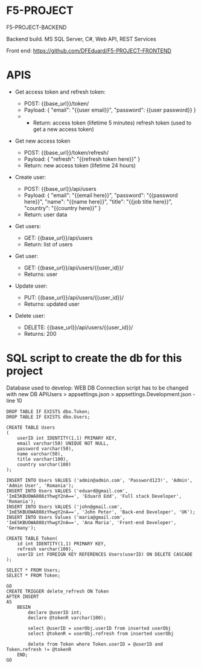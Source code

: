 # F5-PROJECT
F5-PROJECT-BACKEND

Backend build. 
MS SQL Server, C#, Web API, REST Services

Front end: https://github.com/DFEduard/F5-PROJECT-FRONTEND

# APIS
- Get access token and refresh token:
  - POST: {{base_url}}/token/
  - Payload: {
    "email": "{{user email}}",
    "password": {{user password}}
  }
  - - Return: access token (lifetime 5 minutes) refresh token (used to get a new access token)
  
- Get new access token
  - POST: {{base_url}}/token/refresh/
  - Payload: {
    "refresh": "{{refresh token here}}"
  }
  - Return: new access token (lifetime 24 hours)
  
  
- Create user: 
  - POST: {{base_url}}/api/users
  - Payload: {
    "email": "{{email here}}",
    "password": "{{password here}}",
    "name": "{{name here}}",
    "title": "{{job title here}}",
    "country": "{{country here}}"
}
  - Return: user data

- Get users: 
  - GET: {{base_url}}/api/users
  - Return: list of users
  
- Get user: 
  - GET: {{base_url}}/api/users/{{user_id}}/
  - Returns: user
  
- Update user: 
  - PUT: {{base_url}}/api/users/{{user_id}}/
  - Returns: updated user
  
- Delete user: 
  - DELETE: {{base_url}}/api/users/{{user_id}}/
  - Returns: 200
 
# SQL script to create the db for this project
Database used to develop: WEB DB
Connection script has to be changed with new DB 
APIUsers > appsettings.json > appsettings.Development.json - line 10
```
DROP TABLE IF EXISTS dbo.Token;
DROP TABLE IF EXISTS dbo.Users;

CREATE TABLE Users
(
	userID int IDENTITY(1,1) PRIMARY KEY,
	email varchar(50) UNIQUE NOT NULL,
	password varchar(50),
	name varchar(50),
	title varchar(100),
	country varchar(100)
);

INSERT INTO Users VALUES ('admin@admin.com', 'Password123!', 'Admin', 'Admin User', 'Romania');
INSERT INTO Users VALUES ('eduard@gmail.com', 'ImE5KBUOWA808zYhwgY2nA==', 'Eduard Edd', 'Full stack Developer', 'Romania');
INSERT INTO Users VALUES ('john@gmail.com', 'ImE5KBUOWA808zYhwgY2nA==', 'John Peter', 'Back-end Developer', 'UK');
INSERT INTO Users Values ('maria@gmail.com', 'ImE5KBUOWA808zYhwgY2nA==', 'Ana Maria', 'Front-end Developer', 'Germany');

CREATE TABLE Token(
	id int IDENTITY(1,1) PRIMARY KEY,
	refresh varchar(100),
	userID int FOREIGN KEY REFERENCES Users(userID) ON DELETE CASCADE
);

SELECT * FROM Users;
SELECT * FROM Token;

GO
CREATE TRIGGER delete_refresh ON Token
AFTER INSERT
AS
	BEGIN
		declare @userID int;
		declare @tokenR varchar(100);

		select @userID = userObj.userID from inserted userObj
		select @tokenR = userObj.refresh from inserted userObj
		
		delete from Token where Token.userID = @userID and Token.refresh != @tokenR
	END;
GO
```
